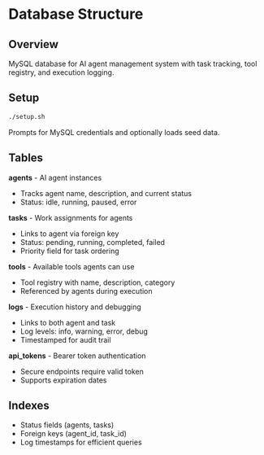 # Database Structure

## Overview

MySQL database for AI agent management system with task tracking, tool registry, and execution logging.

## Setup

```bash
./setup.sh
```

Prompts for MySQL credentials and optionally loads seed data.

## Tables

**agents** - AI agent instances
- Tracks agent name, description, and current status
- Status: idle, running, paused, error

**tasks** - Work assignments for agents
- Links to agent via foreign key
- Status: pending, running, completed, failed
- Priority field for task ordering

**tools** - Available tools agents can use
- Tool registry with name, description, category
- Referenced by agents during execution

**logs** - Execution history and debugging
- Links to both agent and task
- Log levels: info, warning, error, debug
- Timestamped for audit trail

**api_tokens** - Bearer token authentication
- Secure endpoints require valid token
- Supports expiration dates

## Indexes

- Status fields (agents, tasks)
- Foreign keys (agent_id, task_id)
- Log timestamps for efficient queries
